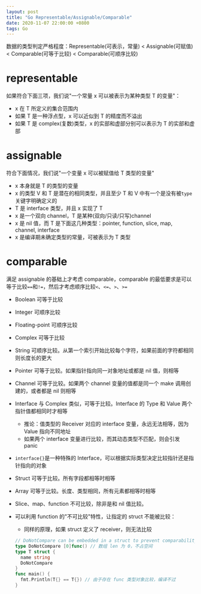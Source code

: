 ```yaml
---
layout: post
title: "Go Representable/Assignable/Comparable"
date: 2020-11-07 22:00:00 +0800
tags: Go
---
```


数据的类型判定严格程度：Representable(可表示，常量) < Assignable(可赋值) < Comparable(可等于比较) < Comparable(可顺序比较)

# representable

如果符合下面三项，我们说"一个常量 x 可以被表示为某种类型 T 的变量"：

- x 在 T 所定义的集合范围内
- 如果 T 是一种浮点型，x 可以近似到 T 的精度而不溢出
- 如果 T 是 complex(复数)类型，x 的实部和虚部分别可以表示为 T 的实部和虚部

# assignable

符合下面情况，我们说"一个变量 x 可以被赋值给 T 类型的变量"

- x 本身就是 T 的类型的变量
- x 的类型 V 和 T 是潜在的相同类型，并且至少 T 和 V 中有一个是没有被`type`关键字明确定义的
- T 是 interface 类型，并且 x 实现了 T
- x 是一个双向 channel，T 是某种(双向/只读/只写)channel
- x 是 nil 值，而 T 是下面这几种类型：pointer, function, slice, map, channel, interface
- x 是编译期未确定类型的常量，可被表示为 T 类型

# comparable

满足 assignable 的基础上才考虑 comparable，comparable 的最低要求是可以等于比较`==`和`!=`，然后才考虑顺序比较`<`、`<=`、`>`、`>=`

- Boolean 可等于比较
- Integer 可顺序比较
- Floating-point 可顺序比较
- Complex 可等于比较
- String 可顺序比较。从第一个索引开始比较每个字符，如果前面的字符都相同则长度长的更大
- Pointer 可等于比较。如果指针指向同一对象地址或都是 nil 值，则相等
- Channel 可等于比较。如果两个 channel 变量的值都是同一个 make 调用创建的，或者都是 nil 则相等
- Interface 与 Complex 类似，可等于比较。Interface 的 Type 和 Value 两个指针值都相同时才相等
  - 推论：值类型的 Receiver 对应的 interface 变量，永远无法相等，因为 Value 指向不同地址
  - 如果两个 interface 变量进行比较，而其动态类型不匹配，则会引发 panic
- `interface{}`是一种特殊的 Interface，可以根据实际类型决定比较指针还是指针指向的对象
- Struct 可等于比较。所有字段都相等时相等
- Array 可等于比较。长度、类型相同，所有元素都相等时相等

- Slice、map、function 不可比较，除非是和 nil 值比较。

- 可以利用 function 的"不可比较"特性，让指定的 struct 不能被比较：

  - 同样的原理，如果 struct 定义了 receiver，则无法比较

  ```Go
  // DoNotCompare can be embedded in a struct to prevent comparability.
  type DoNotCompare [0]func() // 数组 len 为 0，不占空间
  type T struct {
    name string
    DoNotCompare
  }
  func main() {
    fmt.Println(T{} == T{}) // 由于存在 func 类型对象比较，编译不过
  }
  ```
